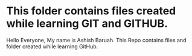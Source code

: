 # This folder contains files created while learning GIT and GITHUB.


Hello Everyone,
My name is Ashish Baruah.
This Repo contains files and folder created while learning GitHub.